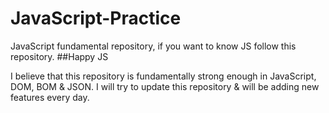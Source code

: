 # JavaScript-Practice

JavaScript fundamental repository, if you want to know JS follow this repository. ##Happy JS

I believe that this repository is fundamentally strong enough in JavaScript, DOM, BOM & JSON.
I will try to update this repository & will be adding new features every day.

